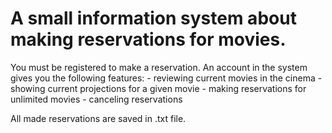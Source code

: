 <h1>A small information system about making reservations for movies.</h1>
You must be registered to make a reservation. An account in the system gives you the following features: 
 - reviewing current movies in the cinema
 - showing current projections for a given movie
 - making reservations for unlimited movies
 - canceling reservations 
 
All made reservations are saved in .txt file.


